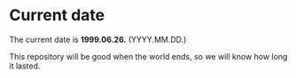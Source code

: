 # Current date

The current date is **1999.06.26.** (YYYY.MM.DD.)

This repository will be good when the world ends, so we will know how long it lasted.